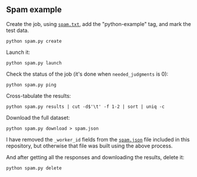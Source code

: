 ## Spam example

Create the job, using [`spam.txt`](spam.txt), add the "python-example" tag, and mark the test data.

    python spam.py create

Launch it:

    python spam.py launch

Check the status of the job (it's done when `needed_judgments` is 0):

    python spam.py ping

Cross-tabulate the results:

    python spam.py results | cut -d$'\t' -f 1-2 | sort | uniq -c

Download the full dataset:

    python spam.py download > spam.json

I have removed the `_worker_id` fields from the [`spam.json`](spam.json) file included in this repository, but otherwise that file was built using the above process.

And after getting all the responses and downloading the results, delete it:

    python spam.py delete
